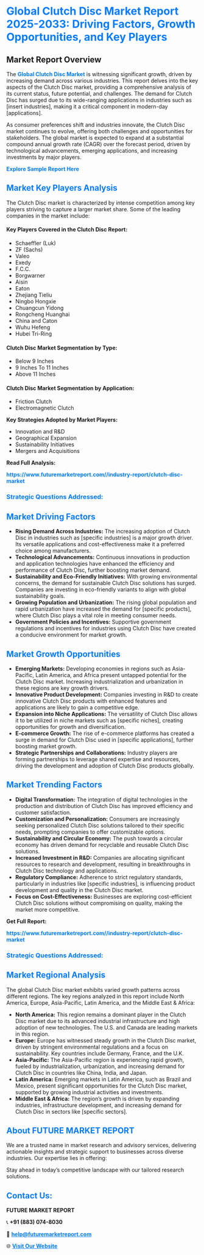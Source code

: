 <h1 style="color: #007BFF;">Global Clutch Disc Market Report 2025-2033: Driving Factors, Growth Opportunities, and Key Players</h1>

<section id="overview">
<h2>Market Report Overview</h2>
<p>The <a href="https://www.futuremarketreport.com//industry-report/clutch-disc-market" style="color: #007BFF; text-decoration: none;"><strong>Global Clutch Disc Market</strong></a> is witnessing significant growth, driven by increasing demand across various industries. This report delves into the key aspects of the Clutch Disc market, providing a comprehensive analysis of its current status, future potential, and challenges. The demand for Clutch Disc has surged due to its wide-ranging applications in industries such as [insert industries], making it a critical component in modern-day [applications].</p>
<p>As consumer preferences shift and industries innovate, the Clutch Disc market continues to evolve, offering both challenges and opportunities for stakeholders. The global market is expected to expand at a substantial compound annual growth rate (CAGR) over the forecast period, driven by technological advancements, emerging applications, and increasing investments by major players.</p>
</section>

<section id="overview">
<p><a href="https://www.futuremarketreport.com//request-sample/reportId=85486" style="color: #007BFF; text-decoration: none;"><strong>Explore Sample Report Here</strong></a></p>
</section>

<section id="key-players">
<h2 style="color: #007BFF;">Market Key Players Analysis</h2>
<p>The Clutch Disc market is characterized by intense competition among key players striving to capture a larger market share. Some of the leading companies in the market include:</p>
<h4>Key Players Covered in the Clutch Disc Report:</h4>
<ul><li>Schaeffler (Luk)</li><li>ZF (Sachs)</li><li>Valeo</li><li>Exedy</li><li>F.C.C.</li><li>Borgwarner</li><li>Aisin</li><li>Eaton</li><li>Zhejiang Tieliu</li><li>Ningbo Hongxie</li><li>Chuangcun Yidong</li><li>Rongcheng Huanghai</li><li>China and Caton</li><li>Wuhu Hefeng</li><li>Hubei Tri-Ring</li></ul>
<h4>Clutch Disc Market Segmentation by Type:</h4>
<ul><li>Below 9 Inches</li><li>9 Inches To 11 Inches</li><li>Above 11 Inches</li></ul>

<h4>Clutch Disc Market Segmentation by Application:</h4>
<ul><li>Friction Clutch</li><li>Electromagnetic Clutch</li></ul>
<p><strong>Key Strategies Adopted by Market Players:</strong></p>
<ul>
<li>Innovation and R&D</li>
<li>Geographical Expansion</li>
<li>Sustainability Initiatives</li>
<li>Mergers and Acquisitions</li>
</ul>
</section>

<section>
<p><strong>Read Full Analysis: </strong></p><a href="https://www.futuremarketreport.com//industry-report/clutch-disc-market" style="color: #007BFF; text-decoration: none;"><strong>https://www.futuremarketreport.com//industry-report/clutch-disc-market</strong></a>
<h3 style="color: #007BFF;">Strategic Questions Addressed:</h3>
</section>

<section id="driving-factors">
<h2 style="color: #007BFF;">Market Driving Factors</h2>
<ul>
<li><strong>Rising Demand Across Industries:</strong> The increasing adoption of Clutch Disc in industries such as [specific industries] is a major growth driver. Its versatile applications and cost-effectiveness make it a preferred choice among manufacturers.</li>
<li><strong>Technological Advancements:</strong> Continuous innovations in production and application technologies have enhanced the efficiency and performance of Clutch Disc, further boosting market demand.</li>
<li><strong>Sustainability and Eco-Friendly Initiatives:</strong> With growing environmental concerns, the demand for sustainable Clutch Disc solutions has surged. Companies are investing in eco-friendly variants to align with global sustainability goals.</li>
<li><strong>Growing Population and Urbanization:</strong> The rising global population and rapid urbanization have increased the demand for [specific products], where Clutch Disc plays a vital role in meeting consumer needs.</li>
<li><strong>Government Policies and Incentives:</strong> Supportive government regulations and incentives for industries using Clutch Disc have created a conducive environment for market growth.</li>
</ul>
</section>

<section id="growth-opportunities">
<h2 style="color: #007BFF;">Market Growth Opportunities</h2>
<ul>
<li><strong>Emerging Markets:</strong> Developing economies in regions such as Asia-Pacific, Latin America, and Africa present untapped potential for the Clutch Disc market. Increasing industrialization and urbanization in these regions are key growth drivers.</li>
<li><strong>Innovative Product Development:</strong> Companies investing in R&D to create innovative Clutch Disc products with enhanced features and applications are likely to gain a competitive edge.</li>
<li><strong>Expansion into Niche Applications:</strong> The versatility of Clutch Disc allows it to be utilized in niche markets such as [specific niches], creating opportunities for growth and diversification.</li>
<li><strong>E-commerce Growth:</strong> The rise of e-commerce platforms has created a surge in demand for Clutch Disc used in [specific applications], further boosting market growth.</li>
<li><strong>Strategic Partnerships and Collaborations:</strong> Industry players are forming partnerships to leverage shared expertise and resources, driving the development and adoption of Clutch Disc products globally.</li>
</ul>
</section>

<section id="trending-factors">
<h2 style="color: #007BFF;">Market Trending Factors</h2>
<ul>
<li><strong>Digital Transformation:</strong> The integration of digital technologies in the production and distribution of Clutch Disc has improved efficiency and customer satisfaction.</li>
<li><strong>Customization and Personalization:</strong> Consumers are increasingly seeking personalized Clutch Disc solutions tailored to their specific needs, prompting companies to offer customizable options.</li>
<li><strong>Sustainability and Circular Economy:</strong> The push towards a circular economy has driven demand for recyclable and reusable Clutch Disc solutions.</li>
<li><strong>Increased Investment in R&D:</strong> Companies are allocating significant resources to research and development, resulting in breakthroughs in Clutch Disc technology and applications.</li>
<li><strong>Regulatory Compliance:</strong> Adherence to strict regulatory standards, particularly in industries like [specific industries], is influencing product development and quality in the Clutch Disc market.</li>
<li><strong>Focus on Cost-Effectiveness:</strong> Businesses are exploring cost-efficient Clutch Disc solutions without compromising on quality, making the market more competitive.</li>
</ul>
</section>

<section>
<p><strong>Get Full Report: </strong></p><a href="https://www.futuremarketreport.com//industry-report/clutch-disc-market" style="color: #007BFF; text-decoration: none;"><strong>https://www.futuremarketreport.com//industry-report/clutch-disc-market</strong></a>
<h3 style="color: #007BFF;">Strategic Questions Addressed:</h3>
</section>


<section id="regional-analysis">
<h2 style="color: #007BFF;">Market Regional Analysis</h2>
<p>The global Clutch Disc market exhibits varied growth patterns across different regions. The key regions analyzed in this report include North America, Europe, Asia-Pacific, Latin America, and the Middle East & Africa:</p>
<ul>
<li><strong>North America:</strong> This region remains a dominant player in the Clutch Disc market due to its advanced industrial infrastructure and high adoption of new technologies. The U.S. and Canada are leading markets in this region.</li>
<li><strong>Europe:</strong> Europe has witnessed steady growth in the Clutch Disc market, driven by stringent environmental regulations and a focus on sustainability. Key countries include Germany, France, and the U.K.</li>
<li><strong>Asia-Pacific:</strong> The Asia-Pacific region is experiencing rapid growth, fueled by industrialization, urbanization, and increasing demand for Clutch Disc in countries like China, India, and Japan.</li>
<li><strong>Latin America:</strong> Emerging markets in Latin America, such as Brazil and Mexico, present significant opportunities for the Clutch Disc market, supported by growing industrial activities and investments.</li>
<li><strong>Middle East & Africa:</strong> The region’s growth is driven by expanding industries, infrastructure development, and increasing demand for Clutch Disc in sectors like [specific sectors].</li>
</ul>
</section>

<footer>
<h2 style="color: #007BFF;">About FUTURE MARKET REPORT</h2>
<p>We are a trusted name in market research and advisory services, delivering actionable insights and strategic support to businesses across diverse industries. Our expertise lies in offering:</p>

<p>Stay ahead in today’s competitive landscape with our tailored research solutions.</p>

<h2 style="color: #007BFF;">Contact Us:</h2>
<p><strong>FUTURE MARKET REPORT</strong></p>
<p>📞 <strong>+91 (883) 074-8030</strong></p>
<p>📧 <strong><a href="mailto:help@futuremarketreport.com" style="color: #007BFF;">help@futuremarketreport.com</a></strong></p>
<p>🌐 <strong><a href="https://www.futuremarketreport.com/" style="color: #007BFF;">Visit Our Website</a></strong></p>
</footer>